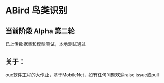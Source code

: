 # ABird 鸟类识别

## 当前阶段 Alpha 第二轮<br>
已上传数据集和模型测试，本地测试通过

## 关于：
 ouc软件工程的大作业，基于MobileNet，如有任何问题欢迎raise issue或pull<br>
 
  
